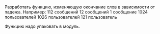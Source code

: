 Разработать функцию, изменяющую окончание слов в зависимости от падежа. Например:
112 сообщений
12 сообщений
1 сообщение
1024 пользователей
1026 пользователей
121 пользователь

Функцию надо упаковать в модуль.
